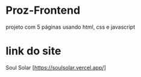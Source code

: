 # Proz-Frontend
projeto com 5 páginas usando html, css e javascript

# link do site
Soul Solar [https://soulsolar.vercel.app/]
